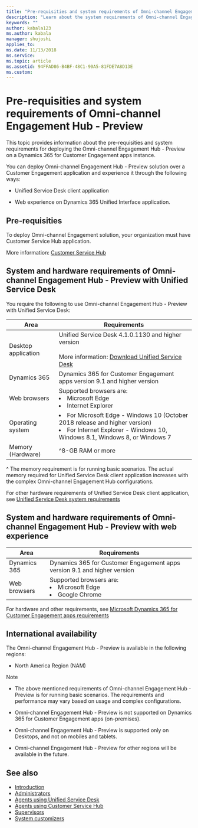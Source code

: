 ```yaml
---
title: "Pre-requisities and system requirements of Omni-channel Engagement Hub"
description: "Learn about the system requirements of Omni-channel Engagement Hub."
keywords: ""
author: kabala123
ms.author: kabala
manager: shujoshi
applies_to: 
ms.date: 11/13/2018
ms.service: 
ms.topic: article
ms.assetid: 94FFAD86-B4BF-48C1-90A5-81FDE7A8D13E
ms.custom: 
---
```


# Pre-requisities and system requirements of Omni-channel Engagement Hub - Preview

This topic provides information about the pre-requisities and system requirements for deploying the Omni-channel Engagement Hub - Preview on a Dynamics 365 for Customer Engagement apps instance.

You can deploy Omni-channel Engagement Hub - Preview solution over a Customer Engagement application and experience it through the following ways:

- Unified Service Desk client application

- Web experience on Dynamics 365 Unified Interface application.

## Pre-requisities

To deploy Omni-channel Engagement solution, your organization must have Customer Service Hub application.

More information: [Customer Service Hub](../customer-service/user-guide-customer-service-hub.md)

## System and hardware requirements of Omni-channel Engagement Hub - Preview with Unified Service Desk

You require the following to use Omni-channel Engagement Hub - Preview with Unified Service Desk:


| Area | Requirements | 
|----------|----------|
| Desktop application | Unified Service Desk 4.1.0.1130 and higher version <br><br>More information: [Download Unified Service Desk](../omni-channel-engagement-hub-unified-service-desk.md#download-unified-service-desk-client-application)|
| Dynamics 365 | Dynamics 365 for Customer Engagement apps version 9.1 and higher version |
| Web browsers | Supported browsers are: <li> Microsoft Edge </li> <li>Internet Explorer</li> |
| Operating system |<li>For Microsoft Edge - Windows 10 (October 2018 release and higher version)</li><li>For Internet Explorer - Windows 10, Windows 8.1, Windows 8, or Windows 7</li>|
| Memory (Hardware) | ^8-GB RAM or more |

^ The memory requirement is for running basic scenarios. The actual memory required for Unified Service Desk client application increases with the complex Omni-channel Engagement Hub configurations.

For other hardware requirements of Unified Service Desk client application, see [Unified Service Desk system requirements](/unified-service-desk/admin/unified-service-desk-system-requirements.md)

## System and hardware requirements of Omni-channel Engagement Hub - Preview with web experience

| Area | Requirements | 
|----------|----------|
| Dynamics 365 | Dynamics 365 for Customer Engagement apps version 9.1 and higher version |
| Web browsers | Supported browsers are: <li>Microsoft Edge</li><li>Google Chrome</li> |

For hardware and other requirements, see [Microsoft Dynamics 365 for Customer Engagement apps requirements](../admin/online-requirements.md)

## International availability

The Omni-channel Engagement Hub - Preview is available in the following regions: 

- North America Region (NAM)

> [!NOTE]
> - The above mentioned requirements of Omni-channel Engagement Hub - Preview is for running basic scenarios. The requirements and performance may vary based on usage and complex configurations.
> 
> - Omni-channel Engagement Hub - Preview is not supported on Dynamics 365 for Customer Engagement apps (on-premises).
>
> - Omni-channel Engagement Hub - Preview is supported only on Desktops, and not on mobiles and tablets.
>
> - Omni-channel Engagement Hub - Preview for other regions will be available in the future. 

## See also

- [Introduction](introduction-omni-channel.md)
- [Administrators](administrator/omni-channel-engagement-hub-administrator.md)
- [Agents using Unified Service Desk](agent/agent-usd/omni-channel-engagement-hub-agent.md)
- [Agents using Customer Service Hub](agent/agent-csh/csh-omni-channel-engagement-hub-agent.md)
- [Supervisors](supervisor/omni-channel-engagement-hub-supervisor.md)
- [System customizers](customizer/omni-channel-engagement-hub-customizer.md)
